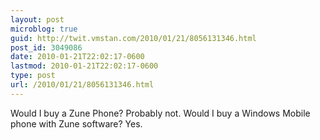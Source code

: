 ```yaml
---
layout: post
microblog: true
guid: http://twit.vmstan.com/2010/01/21/8056131346.html
post_id: 3049086
date: 2010-01-21T22:02:17-0600
lastmod: 2010-01-21T22:02:17-0600
type: post
url: /2010/01/21/8056131346.html
---
```

Would I buy a Zune Phone? Probably not. Would I buy a Windows Mobile phone with Zune software? Yes.
